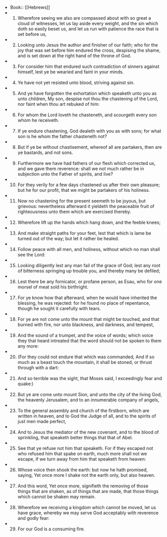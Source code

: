 - Book:: [[Hebrews]]
- 1. Wherefore seeing we also are compassed about with so great a cloud of witnesses, let us lay aside every weight, and the sin which doth so easily beset us, and let us run with patience the race that is set before us,
- 2. Looking unto Jesus the author and finisher of our faith; who for the joy that was set before him endured the cross, despising the shame, and is set down at the right hand of the throne of God.
- 3. For consider him that endured such contradiction of sinners against himself, lest ye be wearied and faint in your minds.
- 4. Ye have not yet resisted unto blood, striving against sin.
- 5. And ye have forgotten the exhortation which speaketh unto you as unto children, My son, despise not thou the chastening of the Lord, nor faint when thou art rebuked of him:
- 6. For whom the Lord loveth he chasteneth, and scourgeth every son whom he receiveth.
- 7. If ye endure chastening, God dealeth with you as with sons; for what son is he whom the father chasteneth not?
- 8. But if ye be without chastisement, whereof all are partakers, then are ye bastards, and not sons.
- 9. Furthermore we have had fathers of our flesh which corrected us, and we gave them reverence: shall we not much rather be in subjection unto the Father of spirits, and live?
- 10. For they verily for a few days chastened us after their own pleasure; but he for our profit, that we might be partakers of his holiness.
- 11. Now no chastening for the present seemeth to be joyous, but grievous: nevertheless afterward it yieldeth the peaceable fruit of righteousness unto them which are exercised thereby.
- 12. Wherefore lift up the hands which hang down, and the feeble knees;
- 13. And make straight paths for your feet, lest that which is lame be turned out of the way; but let it rather be healed.
- 14. Follow peace with all men, and holiness, without which no man shall see the Lord:
- 15. Looking diligently lest any man fail of the grace of God; lest any root of bitterness springing up trouble you, and thereby many be defiled;
- 16. Lest there be any fornicator, or profane person, as Esau, who for one morsel of meat sold his birthright.
- 17. For ye know how that afterward, when he would have inherited the blessing, he was rejected: for he found no place of repentance, though he sought it carefully with tears.
- 18. For ye are not come unto the mount that might be touched, and that burned with fire, nor unto blackness, and darkness, and tempest,
- 19. And the sound of a trumpet, and the voice of words; which voice they that heard intreated that the word should not be spoken to them any more:
- 20. (For they could not endure that which was commanded, And if so much as a beast touch the mountain, it shall be stoned, or thrust through with a dart:
- 21. And so terrible was the sight, that Moses said, I exceedingly fear and quake:)
- 22. But ye are come unto mount Sion, and unto the city of the living God, the heavenly Jerusalem, and to an innumerable company of angels,
- 23. To the general assembly and church of the firstborn, which are written in heaven, and to God the Judge of all, and to the spirits of just men made perfect,
- 24. And to Jesus the mediator of the new covenant, and to the blood of sprinkling, that speaketh better things that that of Abel.
- 25. See that ye refuse not him that speaketh. For if they escaped not who refused him that spake on earth, much more shall not we escape, if we turn away from him that speaketh from heaven:
- 26. Whose voice then shook the earth: but now he hath promised, saying, Yet once more I shake not the earth only, but also heaven.
- 27. And this word, Yet once more, signifieth the removing of those things that are shaken, as of things that are made, that those things which cannot be shaken may remain.
- 28. Wherefore we receiving a kingdom which cannot be moved, let us have grace, whereby we may serve God acceptably with reverence and godly fear:
- 29. For our God is a consuming fire.

